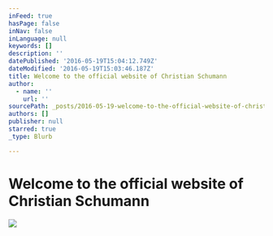 ```yaml
---
inFeed: true
hasPage: false
inNav: false
inLanguage: null
keywords: []
description: ''
datePublished: '2016-05-19T15:04:12.749Z'
dateModified: '2016-05-19T15:03:46.187Z'
title: Welcome to the official website of Christian Schumann
author:
  - name: ''
    url: ''
sourcePath: _posts/2016-05-19-welcome-to-the-official-website-of-christian-schumann.md
authors: []
publisher: null
starred: true
_type: Blurb

---
```

# Welcome to the official website of Christian Schumann
![](https://the-grid-user-content.s3-us-west-2.amazonaws.com/439158f6-7065-4d9c-8e0b-ad228ec1f65f.jpg)